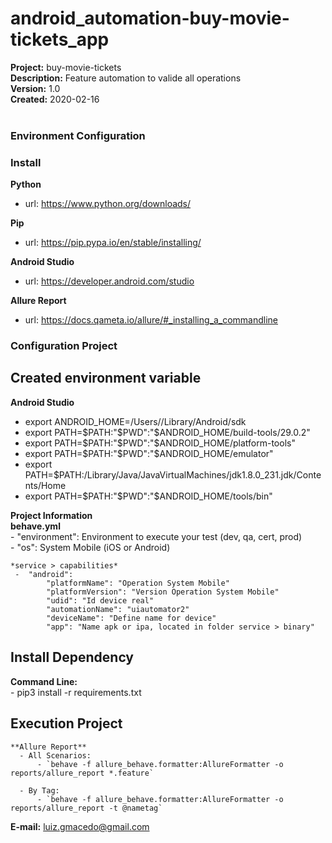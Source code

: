 # android_automation-buy-movie-tickets_app

**Project:** buy-movie-tickets <br>
**Description:** Feature automation to valide all operations <br>
**Version:** 1.0 <br>
**Created:** 2020-02-16
<br><br>




### Environment Configuration ###

  ### Install ###

 **Python**
   - url: https://www.python.org/downloads/

 **Pip**   
   - url: https://pip.pypa.io/en/stable/installing/

 **Android Studio**  
   - url: https://developer.android.com/studio

**Allure Report**
  - url: https://docs.qameta.io/allure/#_installing_a_commandline




### Configuration Project ###

  ## Created environment variable

**Android Studio**
  - export ANDROID_HOME=/Users/<userprofilehere>/Library/Android/sdk
  - export PATH=$PATH:"$PWD":"$ANDROID_HOME/build-tools/29.0.2"
  - export PATH=$PATH:"$PWD":"$ANDROID_HOME/platform-tools"
  - export PATH=$PATH:"$PWD":"$ANDROID_HOME/emulator"
  - export PATH=$PATH:/Library/Java/JavaVirtualMachines/jdk1.8.0_231.jdk/Contents/Home
  - export PATH=$PATH:"$PWD":"$ANDROID_HOME/tools/bin"

**Project Information** <br>
   **behave.yml** <br>
     - "environment": Environment to execute your test (dev, qa, cert, prod)<br>
     - "os": System Mobile (iOS or Android)<br>

    *service > capabilities*
     -  "android":
            "platformName": "Operation System Mobile"
            "platformVersion": "Version Operation System Mobile"
            "udid": "Id device real"
            "automationName": "uiautomator2"
            "deviceName": "Define name for device"
            "app": "Name apk or ipa, located in folder service > binary"


## Install Dependency ##
   **Command Line:** <br>
      - pip3 install -r requirements.txt

## Execution Project ##
    **Allure Report**
      - All Scenarios:
          - `behave -f allure_behave.formatter:AllureFormatter -o reports/allure_report *.feature`

      - By Tag:
          - `behave -f allure_behave.formatter:AllureFormatter -o reports/allure_report -t @nametag`





**E-mail:** luiz.gmacedo@gmail.com
